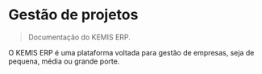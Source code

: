 # Gestão de projetos

> Documentação do KEMIS ERP.

O KEMIS ERP é uma plataforma voltada para gestão de empresas, seja de pequena, média ou grande porte.

